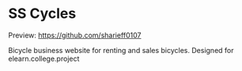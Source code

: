 # SS Cycles
Preview: https://github.com/sharieff0107

Bicycle business website for renting and sales bicycles.
Designed for elearn.college.project
